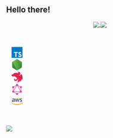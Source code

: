 ## Hello there!

<div align="center">
  <a href="https://github.com/danielfarah54">
    <img
      align="center"
      height="157em"
      src="https://github-readme-stats-git-master-danielfarah54.vercel.app/api?username=danielfarah54&hide=stars&count_private=true&show_icons=true&theme=omni"
    />
  </a>
  <a href="https://github.com/danielfarah54">
    <img
      align="center"
      height="157em"
      src="https://github-readme-stats-git-master-danielfarah54.vercel.app/api/top-langs/?username=danielfarah54&layout=compact&theme=omni&langs_count=5&hide=C"
    />
  </a>
</div>

<br>
<div style="display: inline_block">
  <br>
  <code>
  <img height="30" title="TypeScript" src="https://raw.githubusercontent.com/devicons/devicon/master/icons/typescript/typescript-original.svg">
  <img height="30" title="Node.js" src="https://raw.githubusercontent.com/devicons/devicon/master/icons/nodejs/nodejs-original.svg">
  <img height="30" title="Nestjs" src="https://raw.githubusercontent.com/devicons/devicon/master/icons/nestjs/nestjs-original.svg">
  <img height="30" title="GraphQL" src="https://raw.githubusercontent.com/devicons/devicon/master/icons/graphql/graphql-plain.svg">
  <img height="30" title="AWS" src="https://raw.githubusercontent.com/devicons/devicon/master/icons/amazonwebservices/amazonwebservices-original-wordmark.svg">
  </code>
</div>

##

<div>
  <a href="https://www.linkedin.com/in/danielfarah54" target="_blank"><img src="https://img.shields.io/badge/-LinkedIn-%230077B5?style=for-the-badge&logo=linkedin&logoColor=white"></a>
</div>

<!--
**danielfarah54/danielfarah54** is a ✨ _special_ ✨ repository because its `README.md` (this file) appears on your GitHub profile.

Here are some ideas to get you started:

- 🔭 I’m currently working on ...
- 🌱 I’m currently learning ...
- 👯 I’m looking to collaborate on ...
- 🤔 I’m looking for help with ...
- 💬 Ask me about ...
- 📫 How to reach me: ...
- 😄 Pronouns: ...
- ⚡ Fun fact: ...
-->
